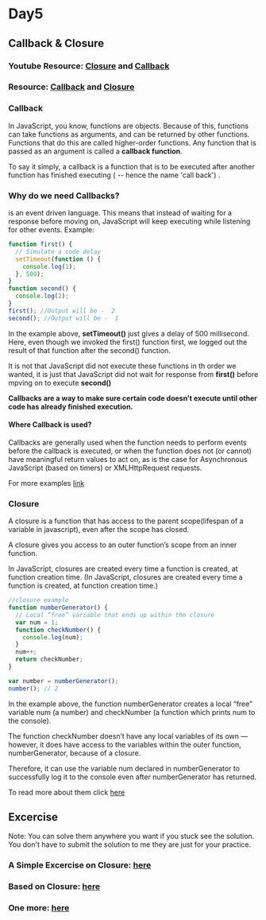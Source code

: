 # Day5

## Callback & Closure

### Youtube Resource: [Closure](https://www.youtube.com/watch?v=71AtaJpJHw0) and [Callback](https://www.youtube.com/watch?v=pTbSfCT42_M)

### Resource: [Callback](https://developer.mozilla.org/en-US/docs/Glossary/Callback_functions) and [Closure](https://developer.mozilla.org/en-US/docs/Web/JavaScript/Closures#:~:text=A%20closure%20is%20the%20combination,scope%20from%20an%20inner%20function.)

### Callback

In JavaScript, you know, functions are objects. Because of this, functions can take functions as arguments, and can be returned by other functions. Functions that do this are called higher-order functions. Any function that is passed as an argument is called a **callback function**.

To say it simply, a callback is a function that is to be executed after another function has finished executing ( -- hence the name 'call back') .

### Why do we need Callbacks?

is an event driven language. This means that instead of waiting for a response before moving on, JavaScript will keep executing while listening for other events.
Example:

```javascript
function first() {
  // Simulate a code delay
  setTimeout(function () {
    console.log(1);
  }, 500);
}
function second() {
  console.log(2);
}
first(); //Output will be -  2
second(); //Output will be -  1
```

In the example above, **setTimeout()** just gives a delay of 500 millisecond.
Here, even though we invoked the first() function first, we logged out the result of that function after the second() function.

It is not that JavaScript did not execute these functions in th order we wanted, it is just that JavaScript did not wait for response from **first()** before mpving on to execute **second()**

**Callbacks are a way to make sure certain code doesn’t execute until other code has already finished execution.**

#### Where Callback is used?

Callbacks are generally used when the function needs to perform events before the callback is executed, or when the function does not (or cannot) have meaningful return values to act on, as is the case for Asynchronous JavaScript (based on timers) or XMLHttpRequest requests.

For more examples [link](https://www.dashingd3js.com/lessons/javascript-callback-functions)

### Closure

A closure is a function that has access to the parent scope(lifespan of a variable in javascript), even after the scope has closed.

A closure gives you access to an outer function’s scope from an inner function.

In JavaScript, closures are created every time a function is created, at function creation time.
(In JavaScript, closures are created every time a function is created, at function creation time.)

```javascript
//closure example
function numberGenerator() {
  // Local “free” variable that ends up within the closure
  var num = 1;
  function checkNumber() {
    console.log(num);
  }
  num++;
  return checkNumber;
}

var number = numberGenerator();
number(); // 2
```

In the example above, the function numberGenerator creates a local “free” variable num (a number) and checkNumber (a function which prints num to the console).

The function checkNumber doesn’t have any local variables of its own — however, it does have access to the variables within the outer function, numberGenerator, because of a closure.

Therefore, it can use the variable num declared in numberGenerator to successfully log it to the console even after numberGenerator has returned.

To read more about them click [here](https://medium.com/javascript-scene/master-the-javascript-interview-what-is-a-closure-b2f0d2152b36)

## Excercise

Note: You can solve them anywhere you want if you stuck see the solution.
You don't have to submit the solution to me they are just for your practice.

### A Simple Excercise on Closure: [here](https://edabit.com/challenge/rLybgi7vcxL2ykt8F)

### Based on Closure: [here](https://edabit.com/challenge/FkH4K9TpFG98t52Ex)

### One more: [here](https://edabit.com/challenge/nhW7dXvLWrQoepyFs)
